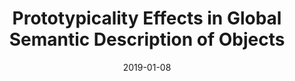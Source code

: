 ---
title: "Prototypicality Effects in Global Semantic Description of Objects"
collection: publications
permalink: /publication/2019-wacv-descriptor
date: 2019-01-08
venue: 'IEEE Winter Conference on Applications of Computer Vision (WACV)'
paperurl: 'https://arxiv.org/pdf/1801.04331v3.pdf'
link: 'https://doi.org/10.1109/WACV.2019.00136'
github: 'https://github.com/verlab/gsdp'
citation: 'O. Vidal Pino, E. R. Nascimento and M. F. M. Campos. &quot;Prototypicality Effects in Global Semantic Description of Objects.&quot; 
<i>IEEE Winter Conference on Applications of Computer Vision (WACV)</i>, 2019, pp. 1233-1242, doi: 10.1109/WACV.2019.00136.'
---